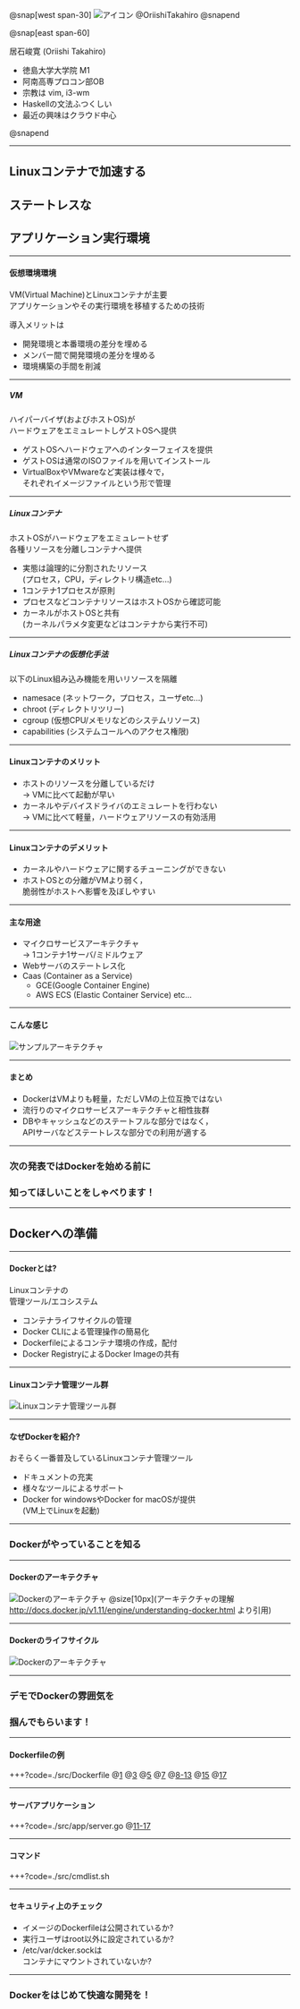 @snap[west span-30]
![アイコン](img/hetare.jpg)
\@OriishiTakahiro
@snapend

@snap[east span-60]

居石峻寛 (Oriishi Takahiro)  

<ul>
 <li>徳島大学大学院 M1  
 <li>阿南高専プロコン部OB  
 <li>宗教は vim, i3-wm  
 <li>Haskellの文法ふつくしい
 <li>最近の興味はクラウド中心  
</ul>

@snapend

---

## Linuxコンテナで加速する
## ステートレスな
## アプリケーション実行環境

---  
#### 仮想環境環境

VM(Virtual Machine)とLinuxコンテナが主要  
アプリケーションやその実行環境を移植するための技術  

導入メリットは

- 開発環境と本番環境の差分を埋める
- メンバー間で開発環境の差分を埋める
- 環境構築の手間を削減

---  
##### VM

ハイパーバイザ(およびホストOS)が  
ハードウェアをエミュレートしゲストOSへ提供  

- ゲストOSへハードウェアへのインターフェイスを提供
- ゲストOSは通常のISOファイルを用いてインストール
- VirtualBoxやVMwareなど実装は様々で，  
  それぞれイメージファイルという形で管理

---  
##### Linuxコンテナ

ホストOSがハードウェアをエミュレートせず  
各種リソースを分離しコンテナへ提供  

- 実態は論理的に分割されたリソース  
  (プロセス，CPU，ディレクトリ構造etc...)
- 1コンテナ1プロセスが原則
- プロセスなどコンテナリソースはホストOSから確認可能
- カーネルがホストOSと共有  
  (カーネルパラメタ変更などはコンテナから実行不可)  

---  
##### Linuxコンテナの仮想化手法

以下のLinux組み込み機能を用いリソースを隔離  

- namesace (ネットワーク，プロセス，ユーザetc...)
- chroot (ディレクトリツリー)
- cgroup (仮想CPU/メモリなどのシステムリソース)
- capabilities (システムコールへのアクセス権限)

---
#### Linuxコンテナのメリット

- ホストのリソースを分離しているだけ  
  → VMに比べて起動が早い
- カーネルやデバイスドライバのエミュレートを行わない  
  → VMに比べて軽量，ハードウェアリソースの有効活用

---
#### Linuxコンテナのデメリット

- カーネルやハードウェアに関するチューニングができない
- ホストOSとの分離がVMより弱く，  
  脆弱性がホストへ影響を及ぼしやすい

---
#### 主な用途

- マイクロサービスアーキテクチャ  
  → 1コンテナ1サーバ/ミドルウェア
- Webサーバのステートレス化
- Caas (Container as a Service)
    + GCE(Google Container Engine)
    + AWS ECS (Elastic Container Service) etc...

---
#### こんな感じ

![サンプルアーキテクチャ](img/sample-service.png)

---
#### まとめ

- DockerはVMよりも軽量，ただしVMの上位互換ではない
- 流行りのマイクロサービスアーキテクチャと相性抜群
- DBやキャッシュなどのステートフルな部分ではなく，  
  APIサーバなどステートレスな部分での利用が適する

---
### 次の発表ではDockerを始める前に
### 知ってほしいことをしゃべります！

---

## Dockerへの準備

---

#### Dockerとは?

Linuxコンテナの  
管理ツール/エコシステム  

- コンテナライフサイクルの管理
- Docker CLIによる管理操作の簡易化
- Dockerfileによるコンテナ環境の作成，配付
- Docker RegistryによるDocker Imageの共有

--- 
#### Linuxコンテナ管理ツール群
![Linuxコンテナ管理ツール群](img/icons.png)

---

#### なぜDockerを紹介?

おそらく一番普及しているLinuxコンテナ管理ツール

- ドキュメントの充実
- 様々なツールによるサポート
- Docker for windowsやDocker for macOSが提供  
  (VM上でLinuxを起動)

---

### Dockerがやっていることを知る

---
#### Dockerのアーキテクチャ
![Dockerのアーキテクチャ](http://docs.docker.jp/_images/architecture.png)
@size[10px](アーキテクチャの理解 http://docs.docker.jp/v1.11/engine/understanding-docker.html より引用)

---
#### Dockerのライフサイクル
![Dockerのアーキテクチャ](img/lifecycle.png)

---
### デモでDockerの雰囲気を
### 掴んでもらいます！

---
#### Dockerfileの例
+++?code=./src/Dockerfile
@[1](ベースとなるイメージ)
@[3](ソースファイルの追加)
@[5](環境変数HOGEの設定)
@[7](作業ディレクトリの指定)
@[8-13](コマンドを実行して環境を作成)
@[15](実行ユーザを変更)
@[17](コンテナ実行時のコマンドを指定)

---
#### サーバアプリケーション
+++?code=./src/app/server.go
@[11-17](環境変数HOGEと現在時刻をレスポンスに書き込む)

---
#### コマンド
+++?code=./src/cmdlist.sh

---
#### セキュリティ上のチェック

- イメージのDockerfileは公開されているか?
- 実行ユーザはroot以外に設定されているか?
- /etc/var/dcker.sockは  
  コンテナにマウントされていないか?

---
### Dockerをはじめて快適な開発を！
